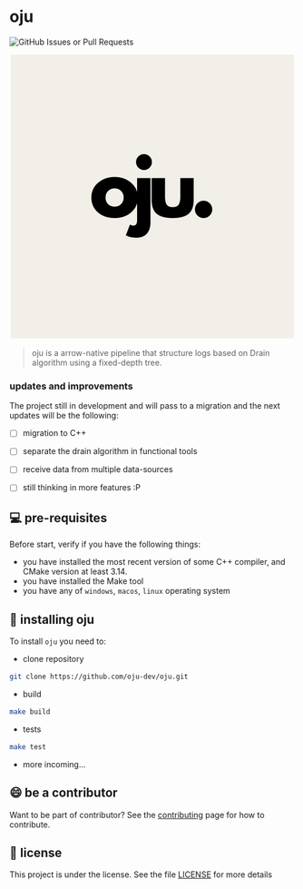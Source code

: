 # oju
![GitHub Issues or Pull Requests](https://img.shields.io/github/issues-pr/oju-dev/oju)

<p align="center">
  <img src="images/oju_black.png" />
</p>

> oju is a arrow-native pipeline that structure logs based on Drain algorithm using a fixed-depth tree.

### updates and improvements

The project still in development and will pass to a migration and the next updates will be the following:

- [ ] migration to C++
- [ ] separate the drain algorithm in functional tools
- [ ] receive data from multiple data-sources
- [ ] still thinking in more features :P


## 💻 pre-requisites
Before start, verify if you have the following things:
- you have installed the most recent version of some C++ compiler, and CMake version at least 3.14.
- you have installed the Make tool
- you have any of `windows`, `macos`, `linux` operating system

## 🚀 installing oju
To install `oju` you need to:
- clone repository
```sh
git clone https://github.com/oju-dev/oju.git
```
- build
```sh
make build
```

- tests
```sh
make test 
```

- more incoming...

## 😄 be a contributor 

Want to be part of contributor? See the [contributing](CONTRIBUTING.md) page for how to contribute.

## 📝 license

This project is under the license. See the file [LICENSE](LICENSE.md) for more details
